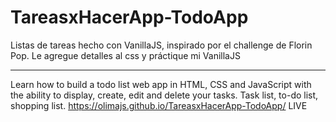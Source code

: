 # TareasxHacerApp-TodoApp
Listas de tareas hecho con VanillaJS, inspirado por el challenge de Florin Pop. Le agregue detalles al css y práctique mi VanillaJS


-----------------------

Learn how to build a todo list web app in HTML, CSS and JavaScript with the ability to display, create, edit and delete your tasks. Task list, to-do list, shopping list.
https://olimajs.github.io/TareasxHacerApp-TodoApp/ LIVE
